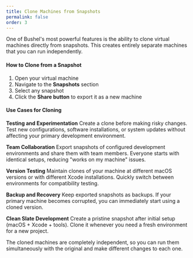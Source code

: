 ```yaml
---
title: Clone Machines from Snapshots
permalink: false
order: 3
---
```


One of Bushel's most powerful features is the ability to clone virtual machines directly from snapshots. This creates entirely separate machines that you can run independently.

#### How to Clone from a Snapshot

1. Open your virtual machine
2. Navigate to the **Snapshots** section
3. Select any snapshot
4. Click the **Share button** to export it as a new machine

#### Use Cases for Cloning

**Testing and Experimentation**
Create a clone before making risky changes. Test new configurations, software installations, or system updates without affecting your primary development environment.

**Team Collaboration**
Export snapshots of configured development environments and share them with team members. Everyone starts with identical setups, reducing "works on my machine" issues.

**Version Testing**
Maintain clones of your machine at different macOS versions or with different Xcode installations. Quickly switch between environments for compatibility testing.

**Backup and Recovery**
Keep exported snapshots as backups. If your primary machine becomes corrupted, you can immediately start using a cloned version.

**Clean Slate Development**
Create a pristine snapshot after initial setup (macOS + Xcode + tools). Clone it whenever you need a fresh environment for a new project.

The cloned machines are completely independent, so you can run them simultaneously with the original and make different changes to each one.
